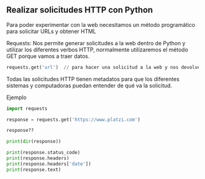 ## Realizar solicitudes HTTP con Python
Para poder experimentar con la web necesitamos un método programático para solicitar URLs y obtener HTML

Requests: Nos permite generar solicitudes a la web dentro de Python y utilizar los diferentes verbos HTTP, normalmente utilizaremos el método GET porque vamos a traer datos.

```python
requests.get('url')  // para hacer una solicitud a la web y nos devolverá un objeto response
```
Todas las solicitudes HTTP tienen metadatos para que los diferentes sistemas y computadoras puedan entender de qué va la solicitud.

Ejemplo 

```python
import requests

response = requests.get('https://www.platzi.com')

response??

print(dir(response))

print(response.status_code)
print(response.headers)
print(response.headers['date'])
print(response.text)
```